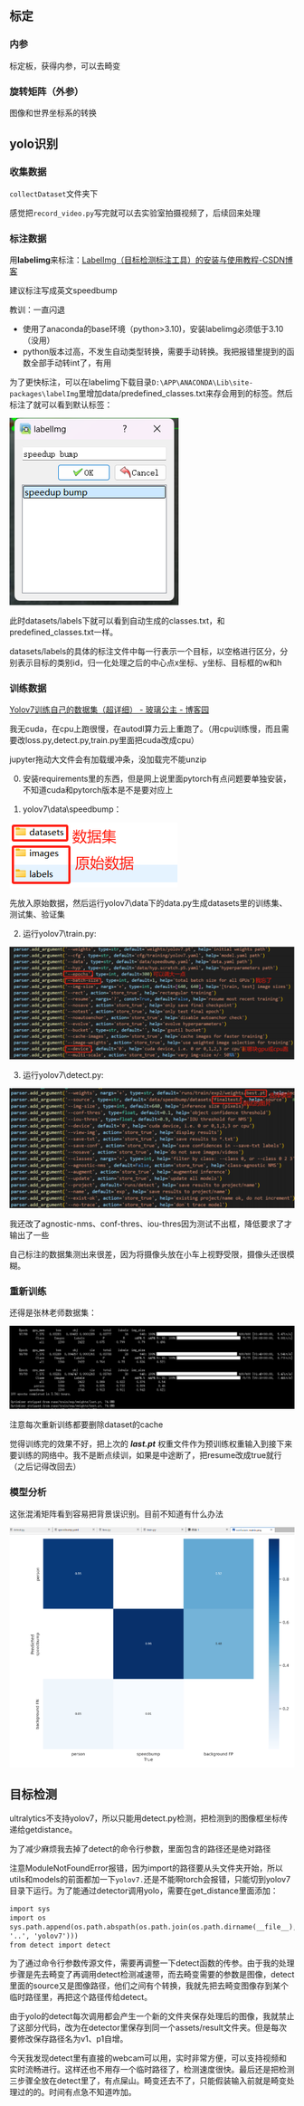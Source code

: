 ## 标定

### 内参

标定板，获得内参，可以去畸变

### 旋转矩阵（外参）

图像和世界坐标系的转换

## yolo识别

### 收集数据

`collectDataset`文件夹下

感觉把`record_video.py`写完就可以去实验室拍摄视频了，后续回来处理

### 标注数据

用**labelimg**来标注：[LabelImg（目标检测标注工具）的安装与使用教程-CSDN博客](https://blog.csdn.net/knighthood2001/article/details/125883343)

建议标注写成英文speedbump

教训：一直闪退

- 使用了anaconda的base环境（python>3.10)，安装labelimg必须低于3.10（没用）
- python版本过高，不发生自动类型转换，需要手动转换。我把报错里提到的函数全部手动转int了，有用

为了更快标注，可以在labelimg下载目录`D:\APP\ANACONDA\Lib\site-packages\labelImg`里增加data/predefined_classes.txt来存会用到的标签。然后标注了就可以看到默认标签：

![image-20241210230628354](assets-record\image-20241210230628354.png)

此时datasets/labels下就可以看到自动生成的classes.txt，和predefined_classes.txt一样。

datasets/labels的具体的标注文件中每一行表示一个目标，以空格进行区分，分别表示目标的类别id，归一化处理之后的中心点x坐标、y坐标、目标框的w和h

### 训练数据

[Yolov7训练自己的数据集（超详细） - 玻璃公主 - 博客园](https://www.cnblogs.com/boligongzhu/p/16718242.html)

我无cuda，在cpu上跑很慢，在autodl算力云上重跑了。（用cpu训练慢，而且需要改loss.py,detect.py,train.py里面把cuda改成cpu）

jupyter拖动大文件会有加载缓冲条，没加载完不能unzip

0. 安装requirements里的东西，但是网上说里面pytorch有点问题要单独安装，不知道cuda和pytorch版本是不是要对应上

1. yolov7\data\speedbump：

![image-20241215224015052](assets-record\\image-20241215224015052.png)

先放入原始数据，然后运行yolov7\data下的data.py生成datasets里的训练集、测试集、验证集

2. 运行yolov7\train.py:

![image-20250114173744304](assets-record\image-20250114173744304.png)

3. 运行yolov7\detect.py:

![image-20250114173820595](assets-record\image-20250114173820595.png)

我还改了agnostic-nms、conf-thres、iou-thres因为测试不出框，降低要求了才输出了一些

自己标注的数据集测出来很差，因为将摄像头放在小车上视野受限，摄像头还很模糊。

### 重新训练

还得是张林老师数据集：

![image-20241221163707154](assets-record\image-20241221163707154.png)

注意每次重新训练都要删除dataset的cache

觉得训练完的效果不好，把上次的 ***last.pt*** 权重文件作为预训练权重输入到接下来要训练的网络中。我不是断点续训，如果是中途断了，把resume改成true就行（之后记得改回去）

### 模型分析

这张混淆矩阵看到容易把背景误识别。目前不知道有什么办法

![image-20241224140559998](assets-record\image-20241224140559998.png)

## 目标检测

ultralytics不支持yolov7，所以只能用detect.py检测，把检测到的图像框坐标传递给getdistance。

为了减少麻烦我去掉了detect的命令行参数，里面包含的路径还是绝对路径

注意ModuleNotFoundError报错，因为import的路径要从头文件夹开始，所以utils和models的前面都加一下`yolov7.`还是不能啊torch会报错，只能切到yolov7目录下运行。为了能通过detector调用yolo，需要在get_distance里面添加：

```
import sys
import os
sys.path.append(os.path.abspath(os.path.join(os.path.dirname(__file__), '..', 'yolov7')))
from detect import detect
```

为了通过命令行参数传源文件，需要再调整一下detect函数的传参。由于我的处理步骤是先去畸变了再调用detect检测减速带，而去畸变需要的参数是图像，detect里面的source又是图像路径，他们之间有个转换，我就先把去畸变图像存到某个临时路径里，再把这个路径传给detect。

由于yolo的detect每次调用都会产生一个新的文件夹保存处理后的图像，我就禁止了这部分代码，改为在detector里保存到同一个assets/result文件夹。但是每次要修改保存路径名为v1、p1自增。

今天我发现detect里有直接的webcam可以用，实时非常方便，可以支持视频和实时流畅进行。这样还也不用存一个临时路径了，检测速度很快。最后还是把检测三步骤全放在detect里了，有点屎山。畸变还去不了，只能假装输入前就是畸变处理过的的。时间有点急不知道咋加。